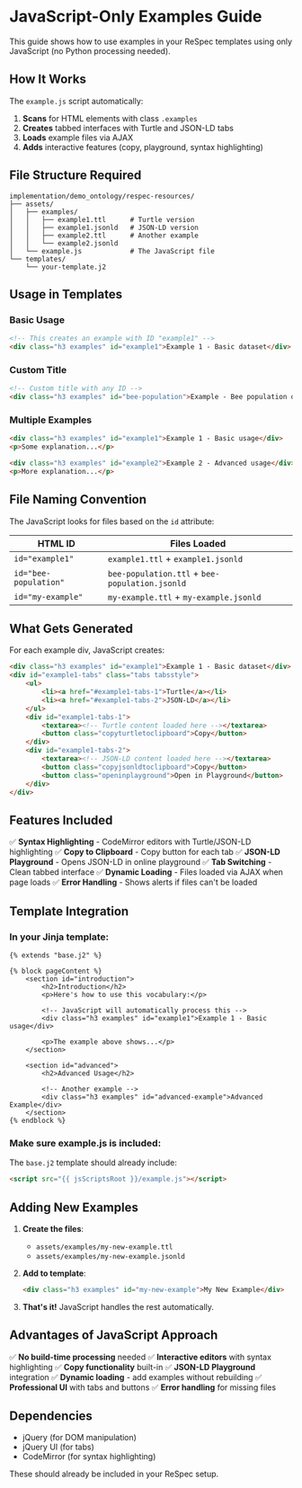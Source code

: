 # JavaScript-Only Examples Guide

This guide shows how to use examples in your ReSpec templates using only JavaScript (no Python processing needed).

## How It Works

The `example.js` script automatically:
1. **Scans** for HTML elements with class `.examples`
2. **Creates** tabbed interfaces with Turtle and JSON-LD tabs
3. **Loads** example files via AJAX
4. **Adds** interactive features (copy, playground, syntax highlighting)

## File Structure Required

```
implementation/demo_ontology/respec-resources/
├── assets/
│   ├── examples/
│   │   ├── example1.ttl      # Turtle version
│   │   ├── example1.jsonld   # JSON-LD version
│   │   ├── example2.ttl      # Another example
│   │   └── example2.jsonld
│   └── example.js            # The JavaScript file
└── templates/
    └── your-template.j2
```

## Usage in Templates

### Basic Usage
```html
<!-- This creates an example with ID "example1" -->
<div class="h3 examples" id="example1">Example 1 - Basic dataset</div>
```

### Custom Title
```html
<!-- Custom title with any ID -->
<div class="h3 examples" id="bee-population">Example - Bee population dataset</div>
```

### Multiple Examples
```html
<div class="h3 examples" id="example1">Example 1 - Basic usage</div>
<p>Some explanation...</p>

<div class="h3 examples" id="example2">Example 2 - Advanced usage</div>
<p>More explanation...</p>
```

## File Naming Convention

The JavaScript looks for files based on the `id` attribute:

| HTML ID | Files Loaded |
|---------|-------------|
| `id="example1"` | `example1.ttl` + `example1.jsonld` |
| `id="bee-population"` | `bee-population.ttl` + `bee-population.jsonld` |
| `id="my-example"` | `my-example.ttl` + `my-example.jsonld` |

## What Gets Generated

For each example div, JavaScript creates:

```html
<div class="h3 examples" id="example1">Example 1 - Basic dataset</div>
<div id="example1-tabs" class="tabs tabsstyle">
    <ul>
        <li><a href="#example1-tabs-1">Turtle</a></li>
        <li><a href="#example1-tabs-2">JSON-LD</a></li>
    </ul>
    <div id="example1-tabs-1">
        <textarea><!-- Turtle content loaded here --></textarea>
        <button class="copyturtletoclipboard">Copy</button>
    </div>
    <div id="example1-tabs-2">
        <textarea><!-- JSON-LD content loaded here --></textarea>
        <button class="copyjsonldtoclipboard">Copy</button>
        <button class="openinplayground">Open in Playground</button>
    </div>
</div>
```

## Features Included

✅ **Syntax Highlighting** - CodeMirror editors with Turtle/JSON-LD highlighting
✅ **Copy to Clipboard** - Copy button for each tab
✅ **JSON-LD Playground** - Opens JSON-LD in online playground
✅ **Tab Switching** - Clean tabbed interface
✅ **Dynamic Loading** - Files loaded via AJAX when page loads
✅ **Error Handling** - Shows alerts if files can't be loaded

## Template Integration

### In your Jinja template:
```jinja2
{% extends "base.j2" %}

{% block pageContent %}
    <section id="introduction">
        <h2>Introduction</h2>
        <p>Here's how to use this vocabulary:</p>
        
        <!-- JavaScript will automatically process this -->
        <div class="h3 examples" id="example1">Example 1 - Basic usage</div>
        
        <p>The example above shows...</p>
    </section>
    
    <section id="advanced">
        <h2>Advanced Usage</h2>
        
        <!-- Another example -->
        <div class="h3 examples" id="advanced-example">Advanced Example</div>
    </section>
{% endblock %}
```

### Make sure example.js is included:
The `base.j2` template should already include:
```html
<script src="{{ jsScriptsRoot }}/example.js"></script>
```

## Adding New Examples

1. **Create the files**:
   - `assets/examples/my-new-example.ttl`
   - `assets/examples/my-new-example.jsonld`

2. **Add to template**:
   ```html
   <div class="h3 examples" id="my-new-example">My New Example</div>
   ```

3. **That's it!** JavaScript handles the rest automatically.

## Advantages of JavaScript Approach

✅ **No build-time processing** needed
✅ **Interactive editors** with syntax highlighting
✅ **Copy functionality** built-in
✅ **JSON-LD Playground** integration
✅ **Dynamic loading** - add examples without rebuilding
✅ **Professional UI** with tabs and buttons
✅ **Error handling** for missing files

## Dependencies

- jQuery (for DOM manipulation)
- jQuery UI (for tabs)
- CodeMirror (for syntax highlighting)

These should already be included in your ReSpec setup.

